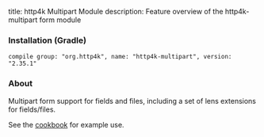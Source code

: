 title: http4k Multipart Module
description: Feature overview of the http4k-multipart form module

### Installation (Gradle)
```compile group: "org.http4k", name: "http4k-multipart", version: "2.35.1"```

### About

Multipart form support for fields and files, including a set of lens extensions for fields/files.

See the [cookbook](/cookbook/multipart_forms/) for example use.
